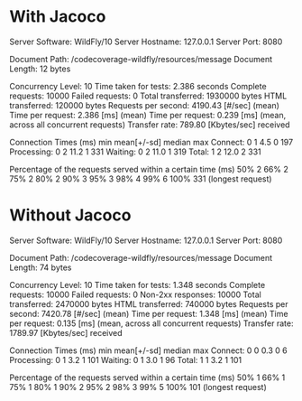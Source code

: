 # With Jacoco

Server Software:        WildFly/10
Server Hostname:        127.0.0.1
Server Port:            8080

Document Path:          /codecoverage-wildfly/resources/message
Document Length:        12 bytes

Concurrency Level:      10
Time taken for tests:   2.386 seconds
Complete requests:      10000
Failed requests:        0
Total transferred:      1930000 bytes
HTML transferred:       120000 bytes
Requests per second:    4190.43 [#/sec] (mean)
Time per request:       2.386 [ms] (mean)
Time per request:       0.239 [ms] (mean, across all concurrent requests)
Transfer rate:          789.80 [Kbytes/sec] received

Connection Times (ms)
              min  mean[+/-sd] median   max
Connect:        0    1   4.5      0     197
Processing:     0    2  11.2      1     331
Waiting:        0    2  11.0      1     319
Total:          1    2  12.0      2     331

Percentage of the requests served within a certain time (ms)
  50%      2
  66%      2
  75%      2
  80%      2
  90%      3
  95%      3
  98%      4
  99%      6
 100%    331 (longest request)


# Without Jacoco


Server Software:        WildFly/10
Server Hostname:        127.0.0.1
Server Port:            8080

Document Path:          /codecoverage-wildfly/resources/message
Document Length:        74 bytes

Concurrency Level:      10
Time taken for tests:   1.348 seconds
Complete requests:      10000
Failed requests:        0
Non-2xx responses:      10000
Total transferred:      2470000 bytes
HTML transferred:       740000 bytes
Requests per second:    7420.78 [#/sec] (mean)
Time per request:       1.348 [ms] (mean)
Time per request:       0.135 [ms] (mean, across all concurrent requests)
Transfer rate:          1789.97 [Kbytes/sec] received

Connection Times (ms)
              min  mean[+/-sd] median   max
Connect:        0    0   0.3      0       6
Processing:     0    1   3.2      1     101
Waiting:        0    1   3.0      1      96
Total:          1    1   3.2      1     101

Percentage of the requests served within a certain time (ms)
  50%      1
  66%      1
  75%      1
  80%      1
  90%      2
  95%      2
  98%      3
  99%      5
 100%    101 (longest request)



